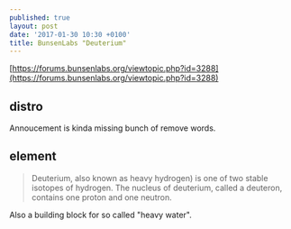 ```yaml
---
published: true
layout: post
date: '2017-01-30 10:30 +0100'
title: BunsenLabs "Deuterium"
---
```

[https://forums.bunsenlabs.org/viewtopic.php?id=3288](https://forums.bunsenlabs.org/viewtopic.php?id=3288)

## distro

Annoucement is kinda missing bunch of remove words.

## element

> Deuterium, also known as heavy hydrogen) is one of two stable isotopes of hydrogen. The nucleus of deuterium, called a deuteron, contains one proton and one neutron. 

Also a building block for so called "heavy water".
